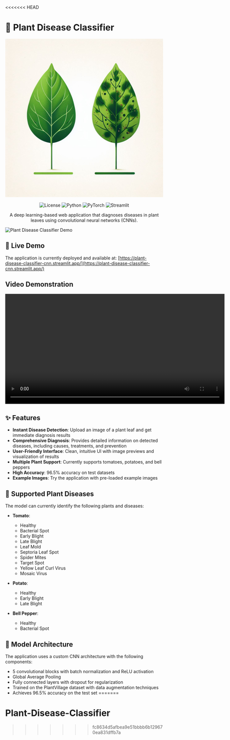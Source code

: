 <<<<<<< HEAD
# 🌿 Plant Disease Classifier

<p align="center">
  <img src="images/logo.png" alt="Project Logo" width="600"/>
</p>

<p align="center">
  <img src="https://img.shields.io/badge/license-MIT-blue.svg" alt="License"/>
  <img src="https://img.shields.io/badge/python-3.8%2B-blue" alt="Python"/>
  <img src="https://img.shields.io/badge/PyTorch-2.0%2B-orange" alt="PyTorch"/>
  <img src="https://img.shields.io/badge/Streamlit-1.20%2B-red" alt="Streamlit"/>
</p>

<p align="center">
  A deep learning-based web application that diagnoses diseases in plant leaves using convolutional neural networks (CNNs).
</p>

![Plant Disease Classifier Demo](https://your-repo-url/images/demo.gif)

## 🚀 Live Demo

The application is currently deployed and available at:
[https://plant-disease-classifier-cnn.streamlit.app/](https://plant-disease-classifier-cnn.streamlit.app/)


## Video Demonstration

<div align="center">
  <video width="700" src="https://github.com/user-attachments/assets/205a963b-3a80-473e-8337-0dccaa977388"/>
</div>


## ✨ Features

- **Instant Disease Detection**: Upload an image of a plant leaf and get immediate diagnosis results
- **Comprehensive Diagnosis**: Provides detailed information on detected diseases, including causes, treatments, and prevention
- **User-Friendly Interface**: Clean, intuitive UI with image previews and visualization of results
- **Multiple Plant Support**: Currently supports tomatoes, potatoes, and bell peppers
- **High Accuracy**: 96.5% accuracy on test datasets
- **Example Images**: Try the application with pre-loaded example images

## 🧪 Supported Plant Diseases

The model can currently identify the following plants and diseases:

- **Tomato**:
  - Healthy
  - Bacterial Spot
  - Early Blight
  - Late Blight
  - Leaf Mold
  - Septoria Leaf Spot
  - Spider Mites
  - Target Spot
  - Yellow Leaf Curl Virus
  - Mosaic Virus

- **Potato**:
  - Healthy
  - Early Blight
  - Late Blight

- **Bell Pepper**:
  - Healthy
  - Bacterial Spot

## 🔧 Model Architecture

The application uses a custom CNN architecture with the following components:

- 5 convolutional blocks with batch normalization and ReLU activation
- Global Average Pooling
- Fully connected layers with dropout for regularization
- Trained on the PlantVillage dataset with data augmentation techniques
- Achieves 96.5% accuracy on the test set
=======
# Plant-Disease-Classifier
>>>>>>> fc8634d5afbea9e51bbbb6b129670ea831dffb7a
